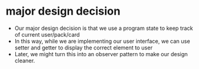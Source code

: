 # major design decision
- Our major design decision is that we use a program state to keep track of current user/pack/card
- In this way, while we are implementing our user interface, we can use setter and getter to display the correct element to user
- Later, we might turn this into an observer pattern to make our design cleaner.